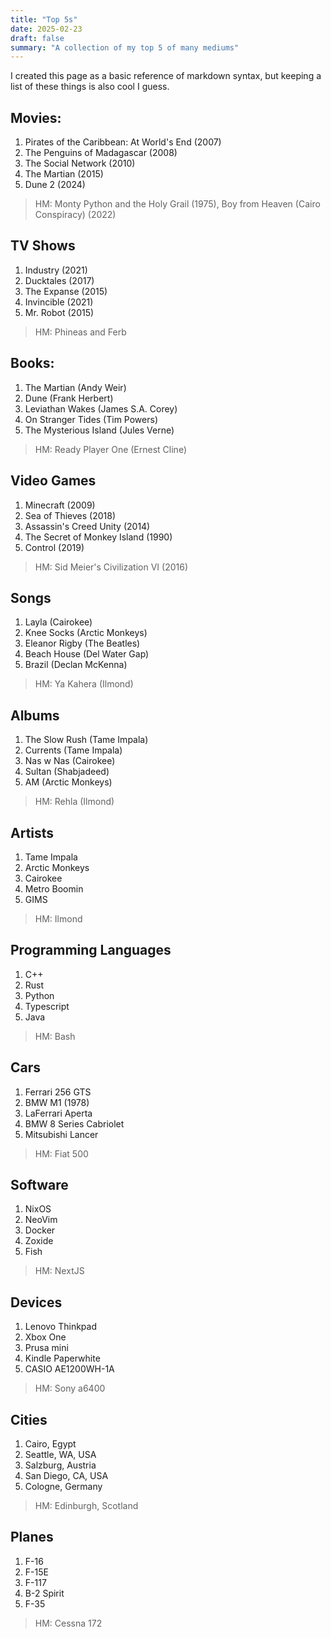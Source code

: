 ```yaml
---
title: "Top 5s"
date: 2025-02-23
draft: false
summary: "A collection of my top 5 of many mediums"
---
```

I created this page as a basic reference of markdown syntax, but keeping a list of these things is also cool I guess.

## Movies:
1. Pirates of the Caribbean: At World's End (2007)
2. The Penguins of Madagascar (2008)
3. The Social Network (2010)
4. The Martian (2015)
5. Dune 2 (2024)
> HM: Monty Python and the Holy Grail (1975), Boy from Heaven (Cairo Conspiracy) (2022)

## TV Shows
1. Industry (2021)
2. Ducktales (2017)
3. The Expanse (2015)
4. Invincible (2021)
5. Mr. Robot (2015)
> HM: Phineas and Ferb

## Books:
1. The Martian (Andy Weir)
2. Dune (Frank Herbert)
3. Leviathan Wakes (James S.A. Corey)
4. On Stranger Tides (Tim Powers)
5. The Mysterious Island (Jules Verne)
> HM: Ready Player One (Ernest Cline)

## Video Games
1. Minecraft (2009)
2. Sea of Thieves (2018)
3. Assassin's Creed Unity (2014)
4. The Secret of Monkey Island (1990)
5. Control (2019)
> HM: Sid Meier's Civilization VI (2016)

## Songs
1. Layla (Cairokee)
2. Knee Socks (Arctic Monkeys)
3. Eleanor Rigby (The Beatles)
4. Beach House (Del Water Gap)
5. Brazil (Declan McKenna)
> HM: Ya Kahera (Ilmond)

## Albums
1. The Slow Rush (Tame Impala)
2. Currents (Tame Impala)
3. Nas w Nas (Cairokee)
4. Sultan (Shabjadeed)
5. AM (Arctic Monkeys)
> HM: Rehla (Ilmond)

## Artists
1. Tame Impala
2. Arctic Monkeys
3. Cairokee
4. Metro Boomin
5. GIMS
> HM: Ilmond

## Programming Languages
1. C++
2. Rust
3. Python
4. Typescript
5. Java
> HM: Bash

## Cars
1. Ferrari 256 GTS
2. BMW M1 (1978)
3. LaFerrari Aperta
4. BMW 8 Series Cabriolet
5. Mitsubishi Lancer
> HM: Fiat 500

## Software
1. NixOS
2. NeoVim
3. Docker
4. Zoxide
5. Fish
> HM: NextJS

## Devices
1. Lenovo Thinkpad
2. Xbox One
3. Prusa mini
4. Kindle Paperwhite
5. CASIO AE1200WH-1A
> HM: Sony a6400

## Cities
1. Cairo, Egypt
2. Seattle, WA, USA
3. Salzburg, Austria
4. San Diego, CA, USA
5. Cologne, Germany
> HM: Edinburgh, Scotland

## Planes
1. F-16
2. F-15E
3. F-117
4. B-2 Spirit
5. F-35
> HM: Cessna 172
